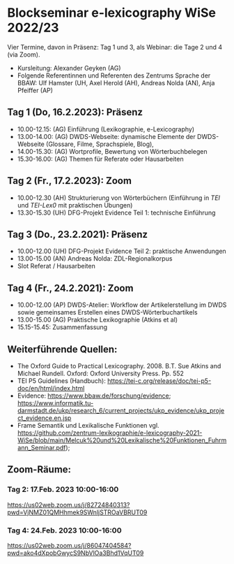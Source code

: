 #  Blockseminar e-lexicography WiSe 2022/23

Vier Termine, davon in Präsenz: Tag 1 und 3, als Webinar: die Tage 2 und 4 (via Zoom).
* Kursleitung: Alexander Geyken (AG)
* Folgende Referentinnen und Referenten des Zentrums Sprache der BBAW: Ulf Hamster (UH, Axel Herold (AH), Andreas Nolda (AN), Anja Pfeiffer (AP) 


## Tag 1 (Do, 16.2.2023): Präsenz
* 10.00-12.15: (AG) Einführung (Lexikographie, e-Lexicography)
* 13.00-14.00: (AG) DWDS-Webseite: dynamische Elemente der DWDS-Webseite (Glossare, Filme, Sprachspiele, Blog), 
* 14.00-15.30: (AG) Wortprofile, Bewertung von Wörterbuchbelegen  
* 15.30-16.00: (AG) Themen für Referate oder Hausarbeiten

## Tag 2 (Fr., 17.2.2023): Zoom
* 10.00-12.30  (AH) Strukturierung von Wörterbüchern (Einführung in *TEI* und *TEI-Lex0* mit praktischen Übungen)
* 13.30-15.30  (UH) DFG-Projekt Evidence Teil 1: technische Einführung 

## Tag 3 (Do., 23.2.2021): Präsenz
* 10.00-12.00  (UH) DFG-Projekt Evidence Teil 2: praktische Anwendungen 
* 13.00-15.00  (AN) Andreas Nolda: ZDL-Regionalkorpus
* Slot Referat / Hausarbeiten

## Tag 4 (Fr., 24.2.2021): Zoom
* 10.00-12.00 (AP) DWDS-Atelier: Workflow der Artikelerstellung im DWDS sowie gemeinsames Erstellen eines DWDS-Wörterbuchartikels
* 13.00-15.00 (AG) Praktische Lexikographie (Atkins et al)
* 15.15-15.45: Zusammenfassung

## Weiterführende Quellen:
* The Oxford Guide to Practical Lexicography. 2008. B.T. Sue Atkins and Michael Rundell. Oxford: Oxford University Press. Pp. 552
* TEI P5 Guidelines (Handbuch): https://tei-c.org/release/doc/tei-p5-doc/en/html/index.html
* Evidence: https://www.bbaw.de/forschung/evidence; https://www.informatik.tu-darmstadt.de/ukp/research_6/current_projects/ukp_evidence/ukp_project_evidence.en.jsp
* Frame Semantik und Lexikalische Funktionen vgl. https://github.com/zentrum-lexikographie/e-lexicography-2021-WiSe/blob/main/Melcuk%20und%20Lexikalische%20Funktionen_Fuhrmann_Seminar.pdf);

## Zoom-Räume:
### Tag 2: 17.Feb. 2023 10:00-16:00 
https://us02web.zoom.us/j/82724840313?pwd=VjNMZ01QMHhmek9SWnljSTROaVBRUT09


### Tag 4: 24.Feb. 2023 10:00-16:00
https://us02web.zoom.us/j/86047404584?pwd=ako4dXpobGwycS9NbVlOa3Bhd1VqUT09
